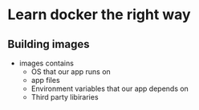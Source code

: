 # Learn docker the right way

## Building images

- images contains
    - OS that our app runs on 
    - app files
    - Environment variables that our app depends on
    - Third party libiraries
